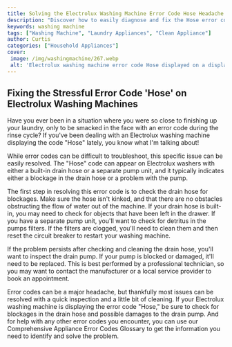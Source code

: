 ```yaml
---
title: Solving the Electrolux Washing Machine Error Code Hose Headache
description: "Discover how to easily diagnose and fix the Hose error code in various Electrolux washing machines Find out how to troubleshoot and solve this common malfunction without requiring a professional repair person"
keywords: washing machine
tags: ["Washing Machine", "Laundry Appliances", "Clean Appliance"]
author: Curtis
categories: ["Household Appliances"]
cover: 
 image: /img/washingmachine/267.webp
 alt: 'Electrolux washing machine error code Hose displayed on a display screen'
---
```

## Fixing the Stressful Error Code 'Hose' on Electrolux Washing Machines
Have you ever been in a situation where you were so close to finishing up your laundry, only to be smacked in the face with an error code during the rinse cycle? If you've been dealing with an Electrolux washing machine displaying the code "Hose" lately, you know what I'm talking about! 

While error codes can be difficult to troubleshoot, this specific issue can be easily resolved. The "Hose" code can appear on Electrolux washers with either a built-in drain hose or a separate pump unit, and it typically indicates either a blockage in the drain hose or a problem with the pump. 

The first step in resolving this error code is to check the drain hose for blockages. Make sure the hose isn't kinked, and that there are no obstacles obstructing the flow of water out of the machine. If your drain hose is built-in, you may need to check for objects that have been left in the drawer. If you have a separate pump unit, you'll want to check for detritus in the pumps filters. If the filters are clogged, you'll need to clean them and then reset the circuit breaker to restart your washing machine.

If the problem persists after checking and cleaning the drain hose, you'll want to inspect the drain pump. If your pump is blocked or damaged, it'll need to be replaced. This is best performed by a professional technician, so you may want to contact the manufacturer or a local service provider to book an appointment. 

Error codes can be a major headache, but thankfully most issues can be resolved with a quick inspection and a little bit of cleaning. If your Electrolux washing machine is displaying the error code "Hose," be sure to check for blockages in the drain hose and possible damages to the drain pump. And for help with any other error codes you encounter, you can use our Comprehensive Appliance Error Codes Glossary to get the information you need to identify and solve the problem.
